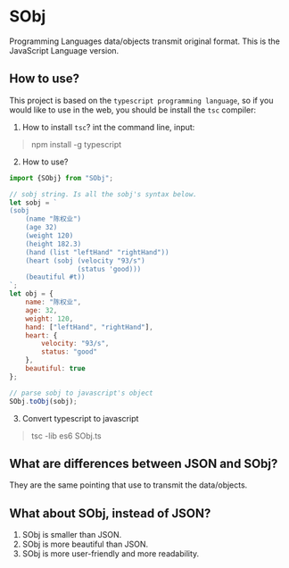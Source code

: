 # SObj
Programming Languages data/objects transmit original format. This is the JavaScript Language version.

## How to use?
This project is based on the `typescript programming language`, so if you would like to use in the web, you should be install the `tsc` compiler:
1. How to install `tsc`? 
int the command line, input:
> npm install -g typescript
2. How to use?
```javascript
import {SObj} from "SObj";

// sobj string. Is all the sobj's syntax below.
let sobj = `
(sobj
    (name "陈权业")
    (age 32)
    (weight 120)
    (height 182.3)
    (hand (list "leftHand" "rightHand"))
    (heart (sobj (velocity "93/s")
                 (status 'good)))
    (beautiful #t))
`;
let obj = {
    name: "陈权业",
    age: 32,
    weight: 120,
    hand: ["leftHand", "rightHand"],
    heart: {
        velocity: "93/s",
        status: "good"
    },
    beautiful: true
};

// parse sobj to javascript's object
SObj.toObj(sobj);
```
3. Convert typescript to javascript
> tsc -lib es6 SObj.ts

## What are differences between JSON and SObj?
They are the same pointing that use to transmit the data/objects.
## What about SObj, instead of JSON?
1. SObj is smaller than JSON.
2. SObj is more beautiful than JSON.
3. SObj is more user-friendly and more readability.
